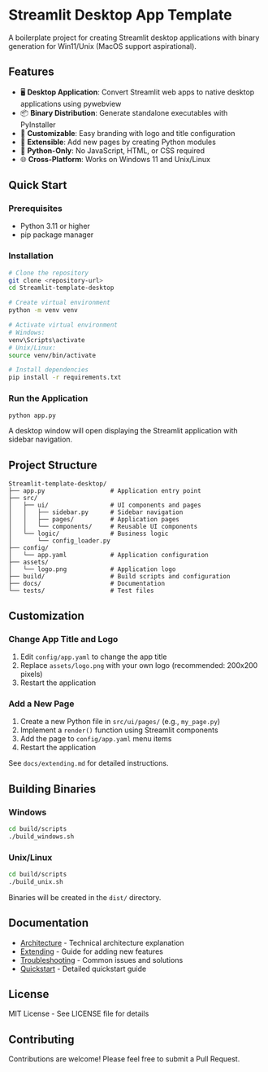 # Streamlit Desktop App Template

A boilerplate project for creating Streamlit desktop applications with binary generation for Win11/Unix (MacOS support aspirational).

## Features

- 🖥️ **Desktop Application**: Convert Streamlit web apps to native desktop applications using pywebview
- 📦 **Binary Distribution**: Generate standalone executables with PyInstaller
- 🎨 **Customizable**: Easy branding with logo and title configuration
- 🔧 **Extensible**: Add new pages by creating Python modules
- 🐍 **Python-Only**: No JavaScript, HTML, or CSS required
- 🌐 **Cross-Platform**: Works on Windows 11 and Unix/Linux

## Quick Start

### Prerequisites

- Python 3.11 or higher
- pip package manager

### Installation

```bash
# Clone the repository
git clone <repository-url>
cd Streamlit-template-desktop

# Create virtual environment
python -m venv venv

# Activate virtual environment
# Windows:
venv\Scripts\activate
# Unix/Linux:
source venv/bin/activate

# Install dependencies
pip install -r requirements.txt
```

### Run the Application

```bash
python app.py
```

A desktop window will open displaying the Streamlit application with sidebar navigation.

## Project Structure

```
Streamlit-template-desktop/
├── app.py                  # Application entry point
├── src/
│   ├── ui/                 # UI components and pages
│   │   ├── sidebar.py      # Sidebar navigation
│   │   ├── pages/          # Application pages
│   │   └── components/     # Reusable UI components
│   └── logic/              # Business logic
│       └── config_loader.py
├── config/
│   └── app.yaml            # Application configuration
├── assets/
│   └── logo.png            # Application logo
├── build/                  # Build scripts and configuration
├── docs/                   # Documentation
└── tests/                  # Test files
```

## Customization

### Change App Title and Logo

1. Edit `config/app.yaml` to change the app title
2. Replace `assets/logo.png` with your own logo (recommended: 200x200 pixels)
3. Restart the application

### Add a New Page

1. Create a new Python file in `src/ui/pages/` (e.g., `my_page.py`)
2. Implement a `render()` function using Streamlit components
3. Add the page to `config/app.yaml` menu items
4. Restart the application

See `docs/extending.md` for detailed instructions.

## Building Binaries

### Windows

```bash
cd build/scripts
./build_windows.sh
```

### Unix/Linux

```bash
cd build/scripts
./build_unix.sh
```

Binaries will be created in the `dist/` directory.

## Documentation

- [Architecture](docs/architecture.md) - Technical architecture explanation
- [Extending](docs/extending.md) - Guide for adding new features
- [Troubleshooting](docs/troubleshooting.md) - Common issues and solutions
- [Quickstart](specs/001-streamlit-app-scaffold/quickstart.md) - Detailed quickstart guide

## License

MIT License - See LICENSE file for details

## Contributing

Contributions are welcome! Please feel free to submit a Pull Request.
